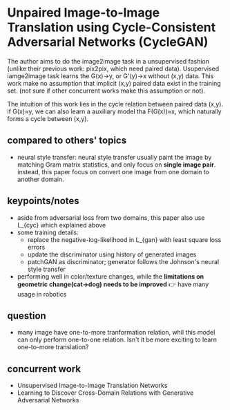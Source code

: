 # Unpaired Image-to-Image Translation using Cycle-Consistent Adversarial Networks (CycleGAN)
The author aims to do the image2image task in a unsupervised fashion (unlike their previous work: pix2pix, 
which need paired data). Usupervised iamge2image task learns the G(x)->y, or G'(y)->x without (x,y) data. This 
work make no assumption that implicit (x,y) paired data exist in the training set. (not sure if other concurrent works 
make this assumption or not). 

The intuition of this work lies in the cycle relation between paired data (x,y). if G(x)≈y, we can also learn a auxiliary
model tha F(G(x))≈x, which naturally forms a cycle between (x,y).

## compared to others' topics
- neural style transfer: neural style transfer usually paint the image by matching Gram matrix statistics, 
and only focus on **single image pair**. instead, this paper focus on convert one image from one domain to
another domain.

## keypoints/notes
- aside from adversarial loss from two domains, this paper also use L_{cyc} which explained above
- some training details: 
  - replace the negative-log-likelihood in L_{gan} with least square loss errors
  - update the discriminator using history of generated images
  - patchGAN as discriminator; generator follows the Johnson's neural style transfer
- performing well in color/texture changes, while the **limitations on geometric change(cat->dog) needs to
be improved** :point_right: have many usage in robotics

## question
- many image have one-to-more tranformation relation, whil this model can only perform one-to-one relation. 
Isn't it be more exciting to learn one-to-more translation?

## concurrent work
- Unsupervised Image-to-Image Translation Networks
- Learning to Discover Cross-Domain Relations with Generative Adversarial Networks
